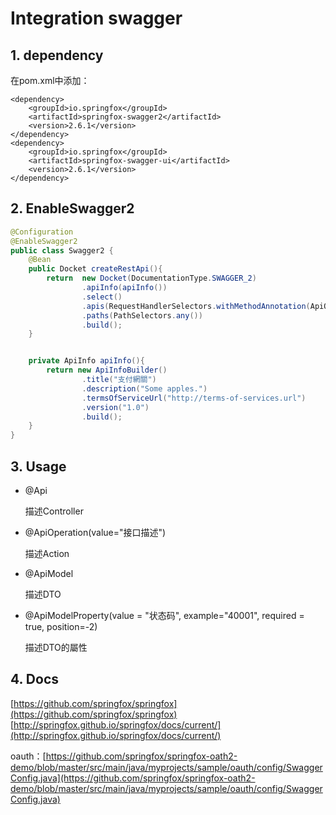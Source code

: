 # Integration swagger

## 1. dependency

在pom.xml中添加：

```markup
<dependency>  
    <groupId>io.springfox</groupId>  
    <artifactId>springfox-swagger2</artifactId>  
    <version>2.6.1</version>  
</dependency>  
<dependency>  
    <groupId>io.springfox</groupId>  
    <artifactId>springfox-swagger-ui</artifactId>  
    <version>2.6.1</version>  
</dependency>
```

## 2. EnableSwagger2

```java
@Configuration  
@EnableSwagger2  
public class Swagger2 {  
    @Bean  
    public Docket createRestApi(){  
        return  new Docket(DocumentationType.SWAGGER_2)  
                .apiInfo(apiInfo())  
                .select()  
                .apis(RequestHandlerSelectors.withMethodAnnotation(ApiOperation.class))  
                .paths(PathSelectors.any())  
                .build();  
    }  


    private ApiInfo apiInfo(){  
        return new ApiInfoBuilder()  
                .title("支付網關")  
                .description("Some apples.")  
                .termsOfServiceUrl("http://terms-of-services.url")  
                .version("1.0")  
                .build();  
    }  
}
```

## 3. Usage

* @Api

  描述Controller

* @ApiOperation\(value="接口描述"\)

  描述Action

* @ApiModel

  描述DTO

* @ApiModelProperty\(value = "状态码", example="40001", required = true, position=-2\)

  描述DTO的屬性

## 4. Docs

[https://github.com/springfox/springfox](https://github.com/springfox/springfox) [http://springfox.github.io/springfox/docs/current/](http://springfox.github.io/springfox/docs/current/)

oauth：[https://github.com/springfox/springfox-oath2-demo/blob/master/src/main/java/myprojects/sample/oauth/config/SwaggerConfig.java](https://github.com/springfox/springfox-oath2-demo/blob/master/src/main/java/myprojects/sample/oauth/config/SwaggerConfig.java)

